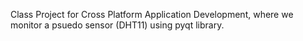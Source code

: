 Class Project for Cross Platform Application Development, where we monitor a psuedo sensor (DHT11) using pyqt library.
